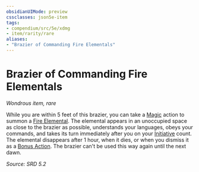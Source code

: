 ```yaml
---
obsidianUIMode: preview
cssclasses: json5e-item
tags:
- compendium/src/5e/xdmg
- item/rarity/rare
aliases: 
- "Brazier of Commanding Fire Elementals"
---
```

# Brazier of Commanding Fire Elementals
*Wondrous item, rare*  


While you are within 5 feet of this brazier, you can take a [Magic](rules/actions.md#Magic) action to summon a [Fire Elemental](compendium/bestiary/elemental/fire-elemental-xmm.md). The elemental appears in an unoccupied space as close to the brazier as possible, understands your languages, obeys your commands, and takes its turn immediately after you on your [Initiative](rules/variant-rules/initiative-xphb.md) count. The elemental disappears after 1 hour, when it dies, or when you dismiss it as a [Bonus Action](rules/variant-rules/bonus-action-xphb.md). The brazier can't be used this way again until the next dawn.

*Source: SRD 5.2*